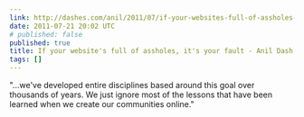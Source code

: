 ```yaml
---
link: http://dashes.com/anil/2011/07/if-your-websites-full-of-assholes-its-your-fault.html#
date: 2011-07-21 20:02 UTC
# published: false
published: true
title: If your website's full of assholes, it's your fault - Anil Dash
tags: []
---
```


"...we've developed entire disciplines based around this goal over thousands of years. We just ignore most of the lessons that have been learned when we create our communities online."
